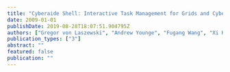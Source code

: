 ```yaml
---
title: "Cyberaide Shell: Interactive Task Management for Grids and Cyberinfrastructure"
date: 2009-01-01
publishDate: 2019-08-28T18:07:51.904795Z
authors: ["Gregor von Laszewski", "Andrew Younge", "Fugang Wang", "Xi He"]
publication_types: ["3"]
abstract: ""
featured: false
publication: ""
---
```


